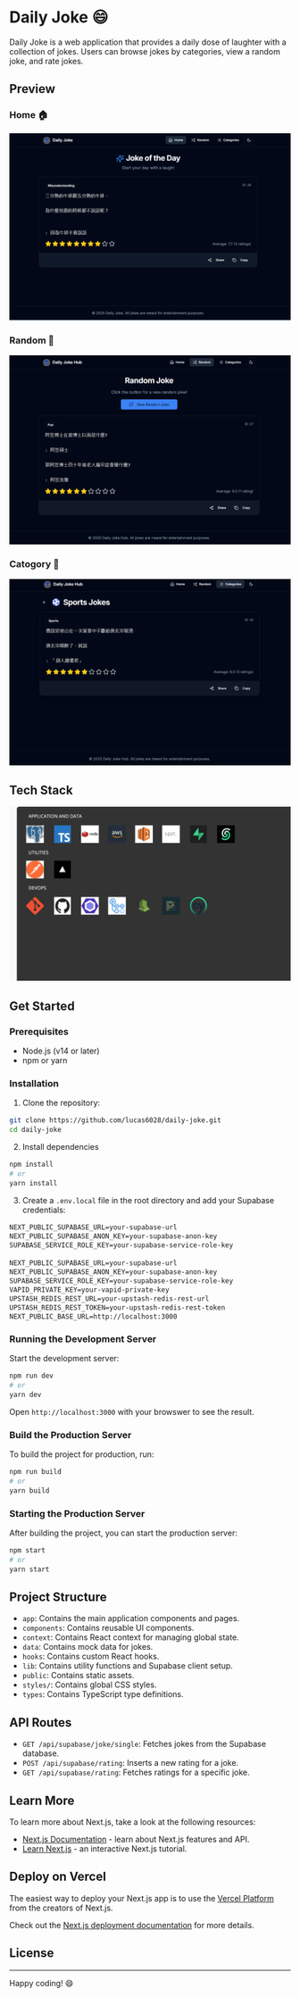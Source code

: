 # Daily Joke 😄

Daily Joke is a web application that provides a daily dose of laughter with a collection of jokes. Users can browse jokes by categories, view a random joke, and rate jokes.

## Preview

### Home 🏠

![alt text](https://github.com/lucas6028/daily-joke/blob/main/assets/preview/home.png)

### Random 🔀

![alt text](https://github.com/lucas6028/daily-joke/blob/main/assets/preview/random.png)

### Catogory 📃

![alt text](https://github.com/lucas6028/daily-joke/blob/main/assets/preview/categories.png)


## Tech Stack
![alt text](https://github.com/lucas6028/daily-joke/blob/main/assets/tech_stack/stackshare.jpeg)

## Get Started

### Prerequisites

- Node.js (v14 or later)
- npm or yarn

### Installation

1. Clone the repository:

```sh
git clone https://github.com/lucas6028/daily-joke.git
cd daily-joke
```

2. Install dependencies

```sh
npm install
# or
yarn install
```

3. Create a `.env.local` file in the root directory and add your Supabase credentials:

```
NEXT_PUBLIC_SUPABASE_URL=your-supabase-url
NEXT_PUBLIC_SUPABASE_ANON_KEY=your-supabase-anon-key
SUPABASE_SERVICE_ROLE_KEY=your-supabase-service-role-key

NEXT_PUBLIC_SUPABASE_URL=your-supabase-url
NEXT_PUBLIC_SUPABASE_ANON_KEY=your-supabase-anon-key
SUPABASE_SERVICE_ROLE_KEY=your-supabase-service-role-key
VAPID_PRIVATE_KEY=your-vapid-private-key
UPSTASH_REDIS_REST_URL=your-upstash-redis-rest-url
UPSTASH_REDIS_REST_TOKEN=your-upstash-redis-rest-token
NEXT_PUBLIC_BASE_URL=http://localhost:3000

```

### Running the Development Server

Start the development server:

```sh
npm run dev
# or
yarn dev
```

Open `http://localhost:3000` with your browswer to see the result.

### Build the Production Server

To build the project for production, run:

```sh
npm run build
# or
yarn build
```

### Starting the Production Server

After building the project, you can start the production server:

```sh
npm start
# or
yarn start
```

## Project Structure

- `app`: Contains the main application components and pages.
- `components`: Contains reusable UI components.
- `context`: Contains React context for managing global state.
- `data`: Contains mock data for jokes.
- `hooks`: Contains custom React hooks.
- `lib`: Contains utility functions and Supabase client setup.
- `public`: Contains static assets.
- `styles/`: Contains global CSS styles.
- `types`: Contains TypeScript type definitions.

## API Routes

- `GET /api/supabase/joke/single`: Fetches jokes from the Supabase database.
- `POST /api/supabase/rating`: Inserts a new rating for a joke.
- `GET /api/supabase/rating`: Fetches ratings for a specific joke.

## Learn More

To learn more about Next.js, take a look at the following resources:

- [Next.js Documentation](https://nextjs.org/docs) - learn about Next.js features and API.
- [Learn Next.js](https://nextjs.org/learn) - an interactive Next.js tutorial.

## Deploy on Vercel

The easiest way to deploy your Next.js app is to use the [Vercel Platform](https://vercel.com/new) from the creators of Next.js.

Check out the [Next.js deployment documentation](https://nextjs.org/docs/deployment) for more details.

## License

---

Happy coding! 😄
